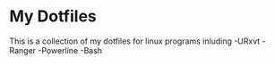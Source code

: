 # My Dotfiles

This is a collection of my dotfiles for linux programs inluding
-URxvt
-Ranger
-Powerline
-Bash
